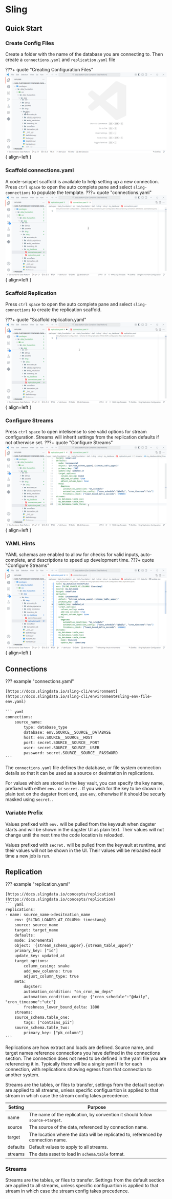 # Sling

## Quick Start

### Create Config Files
Create a folder with the name of the database you are connecting to.
Then create a `connections.yaml` and `replication.yaml` file

???+ quote "Creating Configuration Files"
    ![Sling Files](../img/sling/1_files.gif){ align=left }

### Scaffold connections.yaml
A code-snippet scaffold is available to help setting up a new connection. Press
`ctrl` `space` to open the auto complete pane and select `sling-connections` to populate
the template.
???+ quote "connections.yaml"
    ![Sling Connections](../img/sling/2_connections.gif){ align=left }

### Scaffold Replication
Press `ctrl` `space` to open the auto complete pane and select `sling-connections` to
create the replication scaffold.

???+ quote "Scaffold replication.yaml"
    ![Sling Replication](../img/sling/3_replication.gif){ align=left }

### Configure Streams
Press `ctrl` `space` to open intelisense to see valid options for stream configuration.
Streams will inherit settings from the replication defaults if not otherwise set.
???+ quote "Configure Streams"
    ![Sling Stream](../img/sling/4_streams.gif){ align=left }

### YAML Hints
YAML schemas are enabled to allow for checks for valid inputs, auto-complete, and
descriptions to speed up development time.
???+ quote "Configure Streams"
    ![Sling Stream](../img/sling/5_hints.gif){ align=left }

## Connections
??? example "connections.yaml"

    [https://docs.slingdata.io/sling-cli/environment](https://docs.slingdata.io/sling-cli/environment#sling-env-file-env.yaml)

    ``` yaml
    connections:
        source_name:
            type: database_type
            database: env.SOURCE__SOURCE__DATABASE
            host: env.SOURCE__SOURCE__HOST
            port: secret.SOURCE__SOURCE__PORT
            user: secret.SOURCE__SOURCE__USER
            password: secret.SOURCE__SOURCE__PASSWORD
    ```

The `connections.yaml` file defines the database, or file system connection details so
that it can be used as a source or desintation in replications.

For values which are stored in the key vault, you can specify the key name, prefixed
with either `env.` or `secret.`.  If you wish for the key to be shown in plain text on
the dagster front end, use `env`, otherwise if it should be securly masked using
`secret.`.

### Variable Prefix
Values prefixed with `env.` will be pulled from the keyvault when dagster starts and 
will be shown in the dagster UI as plain text.  Their values will not change until
the next time the code location is reloaded.

Values prefixed with `secret.` will be pulled from the keyvault at runtime, and their
values will not be shown in the UI.  Their values will be reloaded each time a new
job is run.

## Replication

??? example "replication.yaml"

    [https://docs.slingdata.io/concepts/replication](https://docs.slingdata.io/concepts/replication)
    ``` yaml
    replications:
    - name: source_name->desitnation_name
        env: {SLING_LOADED_AT_COLUMN: timestamp}
        source: source_name
        target: target_name
        defaults:
        mode: incremental
        object: '{stream_schema_upper}.{stream_table_upper}'
        primary_key: ["id"]
        update_key: updated_at
        target_options:
            column_casing: snake
            add_new_columns: true
            adjust_column_type: true
        meta:
            dagster:
            automation_condition: "on_cron_no_deps"
            automation_condition_config: {"cron_schedule":"@daily", "cron_timezone":"utc"}
            freshness_lower_bound_delta: 1800
        streams:
        source_schema.table_one:
            tags: ["contains_pii"]
        source_schema.table_two:
            primary_key: ["pk_column"]
    ```

Replications are how extract and loads are defined.  Source name, and target names
reference connections you have defined in the connections section.  The connection does
not need to be defined in the yaml file you are referencing it in.  Typically there will
be a single yaml file for each connection, with replications showing egress from that
connection to another system.

Streams are the tables, or files to transfer, settings from the default section are
applied to all streams, unless specific configuartion is applied to that stream in which
case the stream config takes precedence.

| Setting  | Purpose |
| -------- | ------- |
| name     | The name of the replication, by convention it should follow `source`->`target`. |
| source   | The source of the data, referenced by connection name. |
| target   | The location where the data will be replicated to, referenced by connection name. |
| defaults | Default values to apply to all streams. |
| streams  | The data asset to load in `schema`.`table` format. |


### Streams
Streams are the tables, or files to transfer. Settings from the default section are
applied to all streams, unless specific configuartion is applied to that stream in which
case the stream config takes precedence.